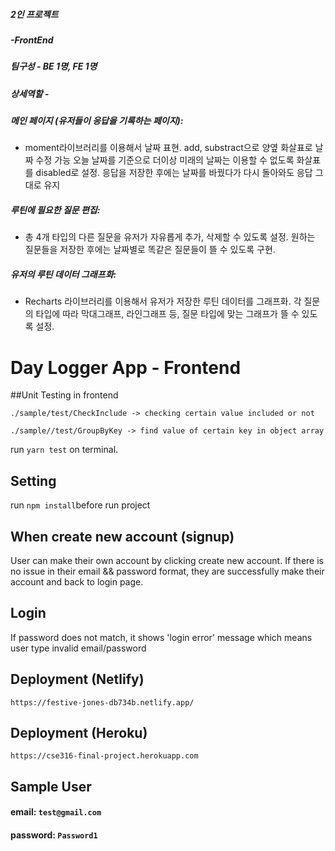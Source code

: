  ##### 2인 프로젝트 

##### -FrontEnd

##### 팀구성 - BE 1명, FE 1명

##### 상세역할 -

##### 메인 페이지 (유저들이 응답을 기록하는 페이지):

- moment라이브러리를 이용해서 날짜 표현. add, substract으로 양옆 화살표로 날짜 수정 가능 
오늘 날짜를 기준으로 더이상 미래의 날짜는 이용할 수 없도록 화살표를 disabled로 설정. 응답을 저장한 후에는 날짜를 바꿨다가 다시 돌아와도 응답 그대로 유지  

##### 루틴에 필요한 질문 편집: 

- 총 4개 타입의 다른 질문을 유저가 자유롭게 추가, 삭제할 수 있도록 설정. 원하는 질문들을 저장한 후에는 날짜별로 똑같은 질문들이 뜰 수 있도록 구현.

##### 유저의 루틴 데이터 그래프화: 

- Recharts 라이브러리를 이용해서 유저가 저장한 루틴 데이터를 그래프화. 
각 질문의 타입에 따라 막대그래프, 라인그래프 등, 질문 타입에 맞는 그래프가 뜰 수 있도록 설정. 



# Day Logger App - Frontend 

##Unit Testing in frontend

`./sample/test/CheckInclude -> checking certain value included or not`

`./sample//test/GroupByKey -> find value of certain key in object array `

run `yarn test` on terminal.

## Setting 

run `npm install`before run project

## When create new account (signup)

User can make their own account by clicking create new account.
If there is no issue in their email && password format, they are successfully make their account and back to login page.


## Login 

If password does not match, it shows 'login error' message which means user type invalid email/password

## Deployment (Netlify)
`https://festive-jones-db734b.netlify.app/`

## Deployment (Heroku)
`https://cse316-final-project.herokuapp.com`
 

## Sample User
#### email: `test@gmail.com`
#### password: `Password1`
